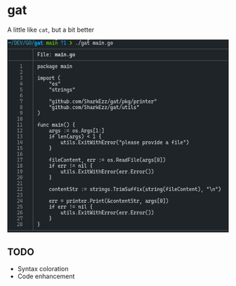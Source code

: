 # gat

A little like `cat`, but a bit better

![Example](/assets/image.png)

## TODO

- Syntax coloration
- Code enhancement
